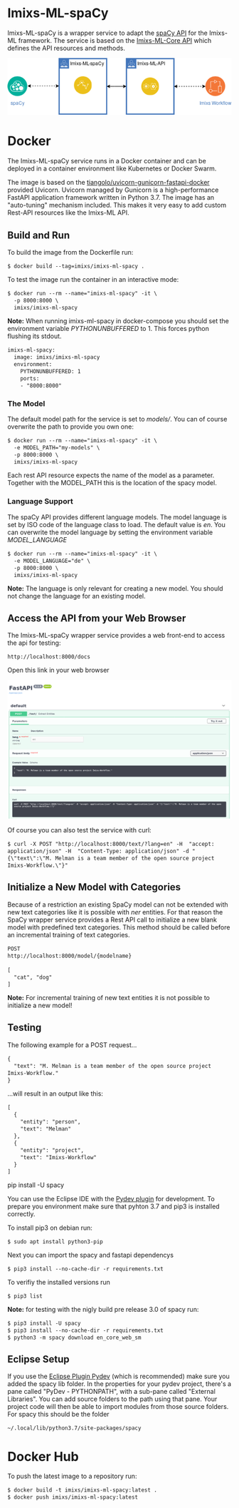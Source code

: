 # Imixs-ML-spaCy

Imixs-ML-spaCy is a wrapper service to adapt the [spaCy API](https://spacy.io/) for the Imixs-ML framework. The service is based on the [Imixs-ML-Core API](../imixs-ml-core/README.md) which defines the API resources and methods. 

<p align="center"><img src="../images/imixs-ml-architecture-003.png" /></p>


# Docker

The Imixs-ML-spaCy service runs in a Docker container and can be deployed in a container environment like Kubernetes or Docker Swarm.  

The image is based on the [tiangolo/uvicorn-gunicorn-fastapi-docker](https://github.com/tiangolo/uvicorn-gunicorn-fastapi-docker) provided Uvicorn. Uvicorn managed by Gunicorn is a high-performance FastAPI application framework written in Python 3.7. The image has an "auto-tuning" mechanism included. This makes it very easy to add custom Rest-API resources like the Imixs-ML API. 

## Build and Run

To build the image from the Dockerfile run: 

    $ docker build --tag=imixs/imixs-ml-spacy .

To test the image run the container in an interactive mode:
    
	$ docker run --rm --name="imixs-ml-spacy" -it \
	  -p 8000:8000 \
	  imixs/imixs-ml-spacy


**Note:** When running imixs-ml-spacy in docker-compose you should set the environment variable *PYTHONUNBUFFERED* to 1. This forces python flushing its stdout. 

	imixs-ml-spacy: 
	  image: imixs/imixs-ml-spacy
	  environment:
	    PYTHONUNBUFFERED: 1
	    ports:
	    - "8000:8000" 
      

### The Model

The default model path for the service is set to *models/*. You can of course overwrite the path to provide you own one:

	$ docker run --rm --name="imixs-ml-spacy" -it \
	  -e MODEL_PATH="my-models" \
	  -p 8000:8000 \
	  imixs/imixs-ml-spacy

Each rest API resource expects the name of the model as a parameter. Together with the MODEL_PATH this is the location of the spacy model. 

### Language Support

The spaCy API provides different language models. The model language is set by ISO code of the language class to load. The default value is *en*. You can overwrite the model language by setting the environment variable *MODEL_LANGUAGE*

	$ docker run --rm --name="imixs-ml-spacy" -it \
	  -e MODEL_LANGUAGE="de" \
	  -p 8000:8000 \
	  imixs/imixs-ml-spacy
	  
**Note:** The language is only relevant for creating a new model. You should not change the language for an existing model.	  

## Access the API from your Web Browser

The Imixs-ML-spaCy wrapper service provides a web front-end to access the api for testing: 

	http://localhost:8000/docs
	
Open this link in your web browser 

<img src="../images/swaggerui.png" />
	
Of course you can also test the service with curl:

	$ curl -X POST "http://localhost:8000/text/?lang=en" -H  "accept: application/json" -H  "Content-Type: application/json" -d "{\"text\":\"M. Melman is a team member of the open source project Imixs-Workflow.\"}"



## Initialize a New Model with Categories

Because of a restriction an existing SpaCy model can not be extended with new text categories like it is possible with *ner* entities. For that reason the SpaCy wrapper service provides a Rest API call to initialize a new blank model with predefined text categories. This method should be called before an incremental training of text categories. 

	POST
	http://localhost:8000/model/{modelname}
	
	[
	  "cat", "dog"
	]

**Note:** For incremental training of new text entities it is not possible to initialize a new model!

## Testing 

The following example for a POST request...

	{
	  "text": "M. Melman is a team member of the open source project Imixs-Workflow."
	}

...will result in an output like this:

	[
	  {
	    "entity": "person",
	    "text": "Melman"
	  },
	  {
	    "entity": "project",
	    "text": "Imixs-Workflow"
	  }
	]


pip install -U spacy

You can use the Eclipse IDE with the [Pydev plugin](https://www.pydev.org/) for development.
To prepare you environment make sure that pyhton 3.7 and pip3 is installed correctly.

To install pip3 on debian run:


	$ sudo apt install python3-pip
	
Next you can import the spacy and fastapi dependencys

	$ pip3 install --no-cache-dir -r requirements.txt

To verifiy the installed versions run

	$ pip3 list


**Note:** for testing with the nigly build pre release 3.0 of spacy run:

	$ pip3 install -U spacy
	$ pip3 install --no-cache-dir -r requirements.txt
	$ python3 -m spacy download en_core_web_sm


## Eclipse Setup

If you use the [Eclipse Plugin Pydev](https://www.pydev.org/) (which is recommended) make sure you added the spacy lib folder.
In the properties for your pydev project, there's a pane called "PyDev - PYTHONPATH", with a sub-pane called "External Libraries". You can add source folders to the path using that pane. Your project code will then be able to import modules from those source folders. For spacy this should be the folder 

	~/.local/lib/python3.7/site-packages/spacy

# Docker Hub

To push the latest image to a repository run:

	$ docker build -t imixs/imixs-ml-spacy:latest . 
	$ docker push imixs/imixs-ml-spacy:latest